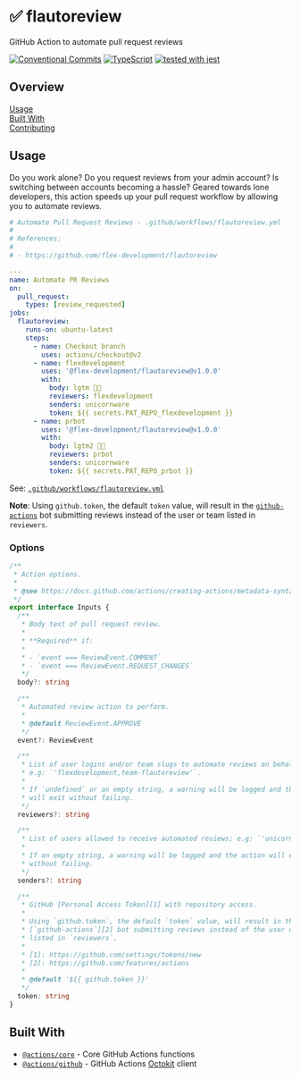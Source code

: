 # :white_check_mark: flautoreview

GitHub Action to automate pull request reviews

[![Conventional Commits](https://img.shields.io/badge/Conventional%20Commits-1.0.0-yellow.svg)](https://conventionalcommits.org)
[![TypeScript](https://badgen.net/badge/-/typescript?icon=typescript&label)](https://www.typescriptlang.org/)
[![tested with jest](https://img.shields.io/badge/tested_with-jest-99424f.svg)](https://github.com/facebook/jest)

## Overview

[Usage](#usage)  
[Built With](#built-with)  
[Contributing](CONTRIBUTING.md)

## Usage

Do you work alone? Do you request reviews from your admin account? Is switching
between accounts becoming a hassle? Geared towards lone developers, this action
speeds up your pull request workflow by allowing you to automate reviews.

```yaml
# Automate Pull Request Reviews - .github/workflows/flautoreview.yml
#
# References:
#
# - https://github.com/flex-development/flautoreview

---
name: Automate PR Reviews
on:
  pull_request:
    types: [review_requested]
jobs:
  flautoreview:
    runs-on: ubuntu-latest
    steps:
      - name: Checkout branch
        uses: actions/checkout@v2
      - name: flexdevelopment
        uses: '@flex-development/flautoreview@v1.0.0'
        with:
          body: lgtm 👍🏾
          reviewers: flexdevelopment
          senders: unicornware
          token: ${{ secrets.PAT_REPO_flexdevelopment }}
      - name: prbot
        uses: '@flex-development/flautoreview@v1.0.0'
        with:
          body: lgtm2 👍🏾
          reviewers: prbot
          senders: unicornware
          token: ${{ secrets.PAT_REPO_prbot }}
```

See: [`.github/workflows/flautoreview.yml`](.github/workflows/flautoreview.yml)

**Note**: Using `github.token`, the default `token` value, will result in the
[`github-actions`][4] bot submitting reviews instead of the user or team listed
in `reviewers`.

### Options

```typescript
/**
 * Action options.
 *
 * @see https://docs.github.com/actions/creating-actions/metadata-syntax-for-github-actions#inputs
 */
export interface Inputs {
  /**
   * Body text of pull request review.
   *
   * **Required** if:
   *
   * - `event === ReviewEvent.COMMENT`
   * - `event === ReviewEvent.REQUEST_CHANGES`
   */
  body?: string

  /**
   * Automated review action to perform.
   *
   * @default ReviewEvent.APPROVE
   */
  event?: ReviewEvent

  /**
   * List of user logins and/or team slugs to automate reviews on behalf of;
   * e.g: `'flexdevelopment,team-flautoreview'`.
   *
   * If `undefined` or an empty string, a warning will be logged and the action
   * will exit without failing.
   */
  reviewers?: string

  /**
   * List of users allowed to receive automated reviews; e.g: `'unicornware'`.
   *
   * If an empty string, a warning will be logged and the action will exit
   * without failing.
   */
  senders?: string

  /**
   * GitHub [Personal Access Token][1] with repository access.
   *
   * Using `github.token`, the default `token` value, will result in the
   * [`github-actions`][2] bot submitting reviews instead of the user or team
   * listed in `reviewers`.
   *
   * [1]: https://github.com/settings/tokens/new
   * [2]: https://github.com/features/actions
   *
   * @default '${{ github.token }}'
   */
  token: string
}
```

## Built With

- [`@actions/core`][1] - Core GitHub Actions functions
- [`@actions/github`][2] - GitHub Actions [Octokit][3] client

[1]: https://github.com/actions/toolkit/tree/master/packages/core
[2]: https://github.com/actions/toolkit/tree/master/packages/github
[3]: https://octokit.github.io/rest.js/v18
[4]: https://github.com/features/actions
